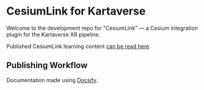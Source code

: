 # CesiumLink for Kartaverse

Welcome to the development repo for "CesiumLink" — a Cesium integration plugin for the Kartaverse XR pipeline.

Published CesiumLink learning content [can be read here](https://kartaverse.github.io/CesiumLink).

## Publishing Workflow

Documentation made using [Docsify](https://docsify.js.org/).


